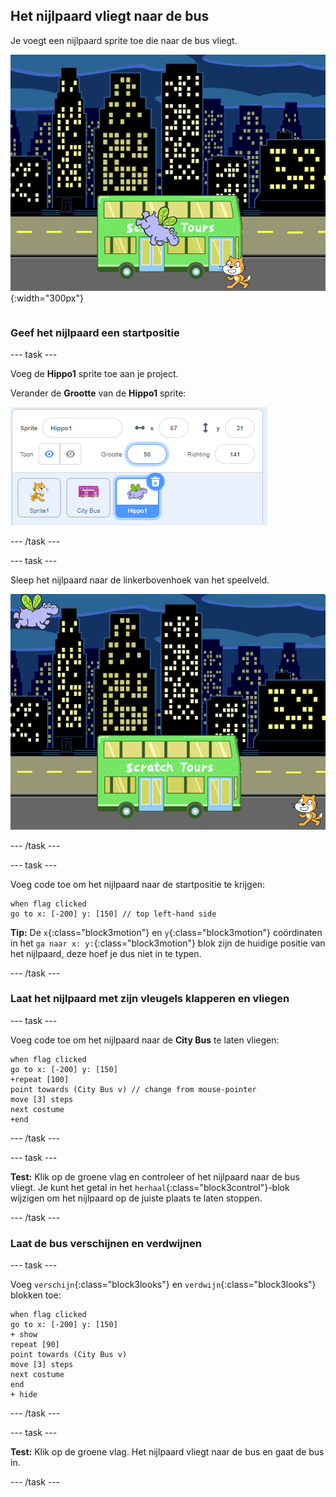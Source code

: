 ## Het nijlpaard vliegt naar de bus

<div style="display: flex; flex-wrap: wrap">
<div style="flex-basis: 200px; flex-grow: 1; margin-right: 15px;">
Je voegt een nijlpaard sprite toe die naar de bus vliegt.
</div>
<div>

![Het nijlpaard vliegt naar de bus.](images/hippo-flies.png){:width="300px"}

</div>
</div>

### Geef het nijlpaard een startpositie

--- task ---

Voeg de **Hippo1** sprite toe aan je project.

Verander de **Grootte** van de **Hippo1** sprite:

![Het Sprite-venster voor de Hippo1-sprite, met de grootte ingesteld op 50.](images/hippo-sprite-size.png)

--- /task ---

--- task ---

Sleep het nijlpaard naar de linkerbovenhoek van het speelveld.

![De Hippo1-sprite in de linkerbovenhoek van het speelveld.](images/hippo-sprite-stage.png)

--- /task ---

--- task ---

Voeg code toe om het nijlpaard naar de startpositie te krijgen:

```blocks3
when flag clicked
go to x: [-200] y: [150] // top left-hand side
```

**Tip:** De `x`{:class="block3motion"} en `y`{:class="block3motion"} coördinaten in het `ga naar x: y:`{:class="block3motion"} blok zijn de huidige positie van het nijlpaard, deze hoef je dus niet in te typen.

--- /task ---

### Laat het nijlpaard met zijn vleugels klapperen en vliegen

--- task ---

Voeg code toe om het nijlpaard naar de **City Bus** te laten vliegen:

```blocks3
when flag clicked
go to x: [-200] y: [150] 
+repeat [100] 
point towards (City Bus v) // change from mouse-pointer
move [3] steps
next costume
+end
```

--- /task ---

--- task ---

**Test:** Klik op de groene vlag en controleer of het nijlpaard naar de bus vliegt. Je kunt het getal in het `herhaal`{:class="block3control"}-blok wijzigen om het nijlpaard op de juiste plaats te laten stoppen.

--- /task ---

### Laat de bus verschijnen en verdwijnen

--- task ---

Voeg `verschijn`{:class="block3looks"} en `verdwijn`{:class="block3looks"} blokken toe:

```blocks3
when flag clicked
go to x: [-200] y: [150] 
+ show
repeat [90] 
point towards (City Bus v)
move [3] steps
next costume
end
+ hide
```

--- /task ---

--- task ---

**Test:** Klik op de groene vlag. Het nijlpaard vliegt naar de bus en gaat de bus in.

--- /task ---
